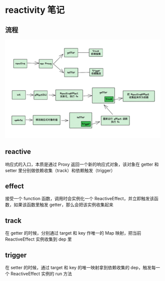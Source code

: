 # reactivity 笔记

## 流程
![flow](./1_flow.png)

## reactive 

响应式的入口，本质是通过 Proxy 返回一个新的响应式对象，该对象在 getter 和 setter 里分别做依赖收集（track）和依赖触发（trigger）

## effect

接受一个 function 函数，调用时会实例化一个 ReactiveEffect，并立即触发该函数，如果该函数里触发 getter，那么会把该实例收集起来

## track

在 getter 的时候，分别通过 target 和 key 作唯一的 Map 映射，把当前 ReactiveEffect 实例收集到 dep 里

## trigger

在 setter 的时候，通过 target 和 key 的唯一映射拿到依赖收集的 dep，触发每一个 ReactiveEffect 实例的 run 方法